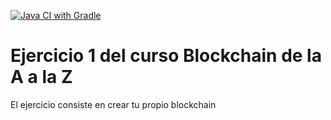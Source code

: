 [![Java CI with Gradle](https://github.com/danuser2018/blockchain_modulo1/actions/workflows/build.yml/badge.svg)](https://github.com/danuser2018/blockchain_modulo1/actions/workflows/build.yml)
# Ejercicio 1 del curso Blockchain de la A a la Z

El ejercicio consiste en crear tu propio blockchain
